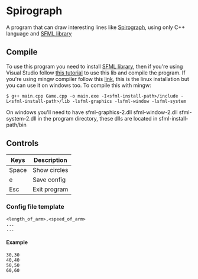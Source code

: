 # Spirograph
A program that can draw interesting lines like [Spirograph](https://en.wikipedia.org/wiki/Spirograph), using only C++ language and [SFML library](https://www.sfml-dev.org/)
## Compile
To use this program you need to install [SFML library](https://www.sfml-dev.org/download.php),
then if you're using Visual Studio follow [this tutorial](https://www.youtube.com/watch?v=YfMQyOw1zik) to use this lib and compile the program.
If you're using mingw compiler follow this [link](https://www.sfml-dev.org/tutorials/2.5/start-linux.php), this is the linux installation but you can use it on windows too.
To compile this with mingw:
```console
$ g++ main.cpp Game.cpp -o main.exe -I<sfml-install-path>/include -L<sfml-install-path>/lib -lsfml-graphics -lsfml-window -lsfml-system
```
On windows you'll need to have sfml-graphics-2.dll sfml-window-2.dll sfml-system-2.dll in the program directory, these dlls are located in sfml-install-path/bin
## Controls
|Keys|Description|
|---|---|
|<kdb>Space</kdb>|Show circles|
|<kdb>e</kdb>|Save config|
|<kdb>Esc</kdb>|Exit program|

### Config file template
```
<length_of_arm>,<speed_of_arm>
...
...
```
#### Example
```
30,30
40,40
50,50
60,60
```
